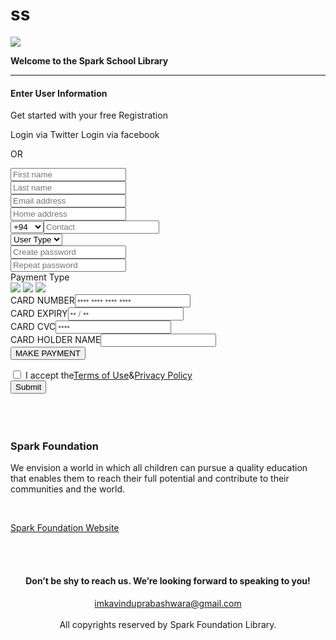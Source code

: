 # ss
<div>
<div><img src="https://www.spark.lk/wp-content/themes/sparkLk/images/spark-logo.svg" />
<p><strong>Welcome to the Spark School Library</strong></p>
<hr />
<div>
<article>
<h4>Enter User Information</h4>
<p>Get started with your free Registration</p>
<p><a> Login via Twitter</a><a> Login via facebook</a></p>
<p>OR</p>
<form>
<div><input name="" type="text" placeholder="First name" /></div>
<div><input name="" type="text" placeholder="Last name" /></div>
<div><input name="" type="text" placeholder="Email address" /></div>
<div><input name="" type="email" placeholder="Home address" /></div>
<div><select>
<option selected="selected">+94</option>
<option value="1">+95</option>
<option value="2">+96</option>
<option value="3">+97</option>
<option value="4">+98</option>
<option value="5">+62</option>
<option value="6">+964</option>
<option value="7">+973</option>
<option value="8">+997</option>
<option value="9">+995</option>
<option value="10">+850</option>
<option value="11">+81</option>
<option value="12">+880</option>
</select><input name="" type="text" placeholder="Contact" /></div>
<div><select>
<option selected="selected">User Type</option>
<option>School</option>
<option>University</option>
<option>Employee</option>
</select></div>
<div><input type="password" placeholder="Create password" /></div>
<div><input type="password" placeholder="Repeat password" /></div>
<div>
<div>
<div>
<div>
<div>
<div>
<div>
<div>Payment Type</div>
<div><img src="https://img.icons8.com/color/36/000000/visa.png" /> <img src="https://img.icons8.com/color/36/000000/mastercard.png" /> <img src="https://img.icons8.com/color/36/000000/amex.png" /></div>
</div>
</div>
<div>
<div><label for="cc-number">CARD NUMBER</label><input autocomplete="cc-number" required="" type="tel" placeholder="&bull;&bull;&bull;&bull; &bull;&bull;&bull;&bull; &bull;&bull;&bull;&bull; &bull;&bull;&bull;&bull;" /></div>
<div>
<div>
<div><label for="cc-exp">CARD EXPIRY</label><input autocomplete="cc-exp" required="" type="tel" placeholder="&bull;&bull; / &bull;&bull;" /></div>
</div>
<div>
<div><label for="cc-cvc">CARD CVC</label><input autocomplete="off" required="" type="tel" placeholder="&bull;&bull;&bull;&bull;" /></div>
</div>
</div>
<div><label for="numeric">CARD HOLDER NAME</label><input type="text" /></div>
<div>
<div><input type="button" value="MAKE PAYMENT" /></div>
</div>
</div>
</div>
</div>
</div>
</div>
</div>
</form></article>
</div>
</div>
<div><label><input required="required" type="checkbox" /> I accept the<a href="#">Terms of Use</a>&amp;<a href="#">Privacy Policy</a></label></div>
<div>
<div><button type="submit">Submit</button></div>
<form><br /><br /><br />
<article>
<div>
<h3>Spark Foundation</h3>
<p>We envision a world in which all children can pursue a quality education that enables them to reach their full potential and contribute to their communities and the world.</p>
<br />
<p><a href="https://www.spark.lk/our-programmes/spark-foundation.html" target="_blank">Spark Foundation Website</a></p>
</div>
<br /><br /></article>
<footer>
<div>
<div>
<div>
<div><center>
<h4>Don&rsquo;t be shy to reach us. We&rsquo;re looking forward to speaking to you!</h4>
</center></div>
<center><a href="imkavinduprabashwara@gmail.com">imkavinduprabashwara@gmail.com</a></center></div>
<br /><center>
<div>
<div>All copyrights reserved by Spark Foundation Library.</div>
</div>
</center></div>
</div>
</footer></form></div>
</div>
